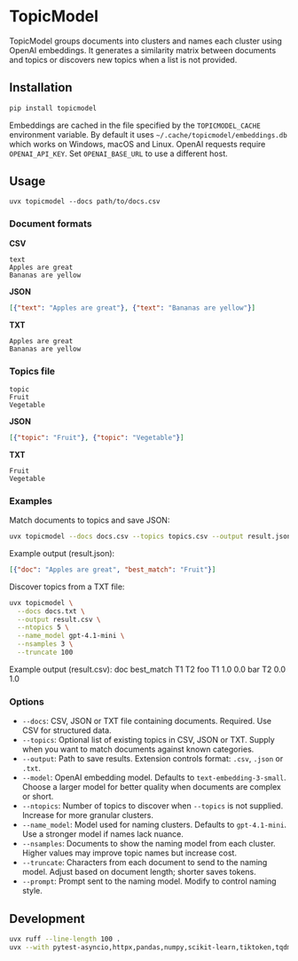# TopicModel

TopicModel groups documents into clusters and names each cluster using OpenAI embeddings.
It generates a similarity matrix between documents and topics or discovers new topics when
a list is not provided.

## Installation

```bash
pip install topicmodel
```

Embeddings are cached in the file specified by the `TOPICMODEL_CACHE` environment
variable. By default it uses `~/.cache/topicmodel/embeddings.db` which works on
Windows, macOS and Linux.
OpenAI requests require `OPENAI_API_KEY`. Set `OPENAI_BASE_URL` to use a different host.

## Usage

`uvx topicmodel --docs path/to/docs.csv`

### Document formats

**CSV**

```csv
text
Apples are great
Bananas are yellow
```

**JSON**

```json
[{"text": "Apples are great"}, {"text": "Bananas are yellow"}]
```

**TXT**

```text
Apples are great
Bananas are yellow
```

### Topics file

```csv
topic
Fruit
Vegetable
```
**JSON**

```json
[{"topic": "Fruit"}, {"topic": "Vegetable"}]
```

**TXT**

```text
Fruit
Vegetable
```


### Examples

Match documents to topics and save JSON:

```bash
uvx topicmodel --docs docs.csv --topics topics.csv --output result.json
```

Example output (result.json):
```json
[{"doc": "Apples are great", "best_match": "Fruit"}]
```


Discover topics from a TXT file:

```bash
uvx topicmodel \
  --docs docs.txt \
  --output result.csv \
  --ntopics 5 \
  --name_model gpt-4.1-mini \
  --nsamples 3 \
  --truncate 100
```
Example output (result.csv):
doc	best_match	T1	T2
foo	T1	1.0	0.0
bar	T2	0.0	1.0


### Options

- `--docs`: CSV, JSON or TXT file containing documents. Required. Use CSV for structured data.
- `--topics`: Optional list of existing topics in CSV, JSON or TXT. Supply when you want to
  match documents against known categories.
- `--output`: Path to save results. Extension controls format: `.csv`, `.json` or `.txt`.
- `--model`: OpenAI embedding model. Defaults to `text-embedding-3-small`. Choose a larger
  model for better quality when documents are complex or short.
- `--ntopics`: Number of topics to discover when `--topics` is not supplied. Increase for
  more granular clusters.
- `--name_model`: Model used for naming clusters. Defaults to `gpt-4.1-mini`. Use a stronger
  model if names lack nuance.
- `--nsamples`: Documents to show the naming model from each cluster. Higher values may
  improve topic names but increase cost.
- `--truncate`: Characters from each document to send to the naming model. Adjust based on
  document length; shorter saves tokens.
- `--prompt`: Prompt sent to the naming model. Modify to control naming style.

## Development

```bash
uvx ruff --line-length 100 .
uvx --with pytest-asyncio,httpx,pandas,numpy,scikit-learn,tiktoken,tqdm pytest
```
